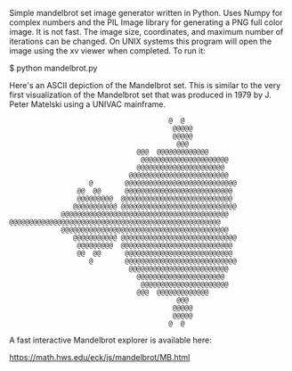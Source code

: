 Simple mandelbrot set image generator written in Python. Uses Numpy for complex numbers and the PIL Image library for generating a PNG full color image. It is not fast. The image size, coordinates, and maximum number of iterations can be changed. On UNIX systems this program will open the image using the xv viewer when completed. To run it:

$ python mandelbrot.py

Here's an ASCII depiction of the Mandelbrot set. This is similar to the very first visualization of the Mandelbrot set that was produced in 1979 by J. Peter Matelski using a UNIVAC mainframe.


                                            @  @                            
                                             @@@@@                          
                                             @@@@@                          
                                              @@@                           
                                    @@@  @@@@@@@@@@@@@                      
                                     @@@@@@@@@@@@@@@@@@@@@@                 
                                    @@@@@@@@@@@@@@@@@@@@@@                  
                                  @@@@@@@@@@@@@@@@@@@@@@@@@                 
                        @        @@@@@@@@@@@@@@@@@@@@@@@@@@@@               
                     @@  @@      @@@@@@@@@@@@@@@@@@@@@@@@@@@                
                     @@@@@@@@@  @@@@@@@@@@@@@@@@@@@@@@@@@@@@                
                    @@@@@@@@@@@ @@@@@@@@@@@@@@@@@@@@@@@@@@@@@               
                 @@@@@@@@@@@@@@@@@@@@@@@@@@@@@@@@@@@@@@@@@@                 
    @@@@@@@@@@@@@@@@@@@@@@@@@@@@@@@@@@@@@@@@@@@@@@@@@@@@@                   
                 @@@@@@@@@@@@@@@@@@@@@@@@@@@@@@@@@@@@@@@@@@                 
                    @@@@@@@@@@@ @@@@@@@@@@@@@@@@@@@@@@@@@@@@@               
                     @@@@@@@@@  @@@@@@@@@@@@@@@@@@@@@@@@@@@@                
                     @@  @@      @@@@@@@@@@@@@@@@@@@@@@@@@@@                
                        @        @@@@@@@@@@@@@@@@@@@@@@@@@@@@               
                                  @@@@@@@@@@@@@@@@@@@@@@@@@                 
                                    @@@@@@@@@@@@@@@@@@@@@@                  
                                     @@@@@@@@@@@@@@@@@@@@@@                 
                                    @@@  @@@@@@@@@@@@@                      
                                              @@@                           
                                             @@@@@                          
                                             @@@@@                          
                                            @  @

A fast interactive Mandelbrot explorer is available here:

https://math.hws.edu/eck/js/mandelbrot/MB.html

